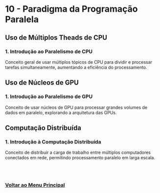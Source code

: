 # 10 - Paradigma da Programação Paralela

## Uso de Múltiplos Theads de CPU

### 1. Introdução ao Paralelismo de CPU
Conceito geral de usar múltiplos tópicos de CPU para dividir e processar tarefas simultaneamente, aumentando a eficiência do processamento.

## Uso de Núcleos de GPU

### 1. Introdução ao Paralelismo de GPU
Conceito de usar núcleos de GPU para processar grandes volumes de dados em paralelo, explorando a arquitetura das GPUs.

## Computação Distribuída

### 1. Introdução à Computação Distribuída
Conceito de distribuir a carga de trabalho entre múltiplos computadores conectados em rede, permitindo processamento paralelo em larga escala.

<br><br>

### [Voltar ao Menu Principal](README-PTBR.md)